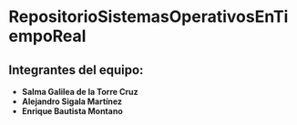 # RepositorioSistemasOperativosEnTiempoReal
## Integrantes del equipo:

- **Salma Galilea de la Torre Cruz**
- **Alejandro Sigala Martínez**
- **Enrique Bautista Montano**
